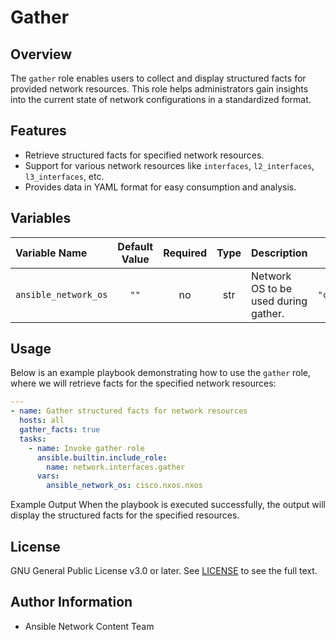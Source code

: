 # Gather

## Overview
The `gather` role enables users to collect and display structured facts for provided network resources. This role helps administrators gain insights into the current state of network configurations in a standardized format.

## Features
- Retrieve structured facts for specified network resources.
- Support for various network resources like `interfaces`, `l2_interfaces`, `l3_interfaces`, etc.
- Provides data in YAML format for easy consumption and analysis.

## Variables

| Variable Name        | Default Value | Required | Type | Description                                                   | Example |
|:---------------------|:-------------:|:--------:|:----:|:-------------------------------------------------------------|:-------:|
| `ansible_network_os` | `""`          | no      | str  | Network OS to be used during gather.                    | `"cisco.nxos.nxos"` |

## Usage
Below is an example playbook demonstrating how to use the `gather` role, where we will retrieve facts for the specified network resources:

```yaml
---
- name: Gather structured facts for network resources
  hosts: all
  gather_facts: true
  tasks:
    - name: Invoke gather role
      ansible.builtin.include_role:
        name: network.interfaces.gather
      vars:
        ansible_network_os: cisco.nxos.nxos
```
Example Output
When the playbook is executed successfully, the output will display the structured facts for the specified resources.

## License
GNU General Public License v3.0 or later.
See [LICENSE](https://www.gnu.org/licenses/gpl-3.0.txt) to see the full text.

## Author Information
- Ansible Network Content Team